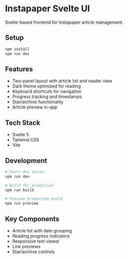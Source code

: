 # Instapaper Svelte UI

Svelte-based frontend for Instapaper article management.

## Setup

```bash
npm install
npm run dev
```

## Features

- Two-panel layout with article list and reader view
- Dark theme optimized for reading
- Keyboard shortcuts for navigation
- Progress tracking and timestamps
- Star/archive functionality
- Article preview in-app

## Tech Stack

- Svelte 5
- Tailwind CSS
- Vite

## Development

```bash
# Start dev server
npm run dev

# Build for production
npm run build

# Preview production build
npm run preview
```

## Key Components

- Article list with date grouping
- Reading progress indicators
- Responsive text viewer
- Link previews
- Star/archive controls
